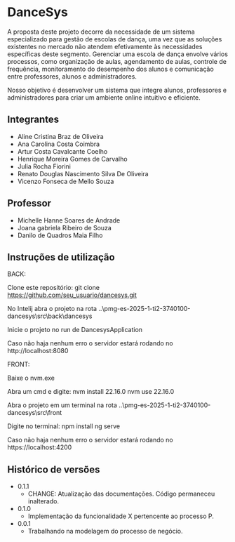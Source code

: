 # DanceSys

   A proposta deste projeto decorre da necessidade de um sistema especializado para gestão de escolas de dança, uma vez que as soluções existentes no mercado não atendem efetivamente às necessidades específicas deste segmento. Gerenciar uma escola de dança envolve vários processos, como organização de aulas, agendamento de aulas, controle de frequência, monitoramento do desempenho dos alunos e comunicação entre professores, alunos e administradores.

   Nosso objetivo é desenvolver um sistema que integre alunos, professores e administradores para criar um ambiente online intuitivo e eficiente.

## Integrantes

* Aline Cristina Braz de Oliveira
* Ana Carolina Costa Coimbra
* Artur Costa Cavalcante Coelho
* Henrique Moreira Gomes de Carvalho
* Julia Rocha Fiorini
* Renato Douglas Nascimento Silva De Oliveira
* Vicenzo Fonseca de Mello Souza

## Professor

* Michelle Hanne Soares de Andrade
* Joana gabriela Ribeiro de Souza
* Danilo de Quadros Maia Filho

## Instruções de utilização

BACK:

Clone este repositório:
git clone https://github.com/seu_usuario/dancesys.git

No Intelij abra o projeto na rota 
..\pmg-es-2025-1-ti2-3740100-dancesys\src\back\dancesys 

Inicie o projeto no run de DancesysApplication

Caso não haja nenhum erro o servidor estará rodando no http://localhost:8080 

FRONT:

Baixe o nvm.exe

Abra um cmd e digite: 
nvm install 22.16.0 
nvm use 22.16.0 

Abra o projeto em um terminal na rota 
..\pmg-es-2025-1-ti2-3740100-dancesys\src\front

Digite no terminal: 
npm install 
ng serve

Caso não haja nenhum erro o servidor estará rodando no https://localhost:4200

## Histórico de versões

* 0.1.1
    * CHANGE: Atualização das documentações. Código permaneceu inalterado.
* 0.1.0
    * Implementação da funcionalidade X pertencente ao processo P.
* 0.0.1
    * Trabalhando na modelagem do processo de negócio.

